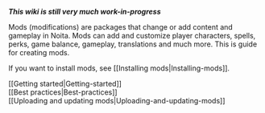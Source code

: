 **_This wiki is still very much work-in-progress_**

Mods (modifications) are packages that change or add content and gameplay in Noita. Mods can add and customize player characters, spells, perks, game balance, gameplay, translations and much more. This is guide for creating mods.

If you want to install mods, see [[Installing mods|Installing-mods]].


[[Getting started|Getting-started]]<br>
[[Best practices|Best-practices]]<br>
[[Uploading and updating mods|Uploading-and-updating-mods]]